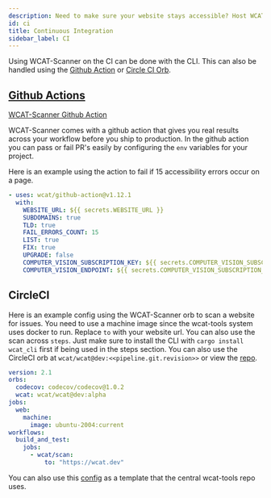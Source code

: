 ```yaml
---
description: Need to make sure your website stays accessible? Host WCAT-Scanner on any CI using the wcat-tools Github Action or bare metal setups.
id: ci
title: Continuous Integration
sidebar_label: CI
---
```


Using WCAT-Scanner on the CI can be done with the CLI. This can also be handled using the [Github Action](https://github.com/wcat-tools/github-action) or [Circle CI Orb](https://github.com/wcat-tools/circleci-orb).

## [Github Actions](https://github.com/marketplace/actions/web-accessibility-evaluation)

[WCAT-Scanner Github Action](https://github.com/wcat-tools/github-action)

WCAT-Scanner comes with a github action that gives you real results across your workflow before you ship to production.
In the github action you can pass or fail PR's easily by configuring the `env` variables for your project.

Here is an example using the action to fail if 15 accessibility errors occur on a page.

```yml
- uses: wcat/github-action@v1.12.1
  with:
    WEBSITE_URL: ${{ secrets.WEBSITE_URL }}
    SUBDOMAINS: true
    TLD: true
    FAIL_ERRORS_COUNT: 15
    LIST: true
    FIX: true
    UPGRADE: false
    COMPUTER_VISION_SUBSCRIPTION_KEY: ${{ secrets.COMPUTER_VISION_SUBSCRIPTION_KEY }}
    COMPUTER_VISION_ENDPOINT: ${{ secrets.COMPUTER_VISION_SUBSCRIPTION_KEY }}
```

## CircleCI

Here is an example config using the WCAT-Scanner orb to scan a website for issues. You need to use a machine image since the wcat-tools system uses docker to run. Replace `to` with your website url.
You can also use the scan across `steps`. Just make sure to install the CLI with `cargo install wcat_cli` first if being used in the steps section. You can also use the CircleCI orb
at `wcat/wcat@dev:<<pipeline.git.revision>>` or view the [repo](https://github.com/WCAT-Scanner/circleci-orb).

```yml
version: 2.1
orbs:
  codecov: codecov/codecov@1.0.2
  wcat: wcat/wcat@dev:alpha
jobs:
  web:
    machine:
      image: ubuntu-2004:current
workflows:
  build_and_test:
    jobs:
      - wcat/scan:
          to: "https://wcat.dev"
```

You can also use this [config](https://github.com/WCAT-Scanner/wcat/blob/main/.circleci/config.yml) as a template that the central wcat-tools repo uses.
